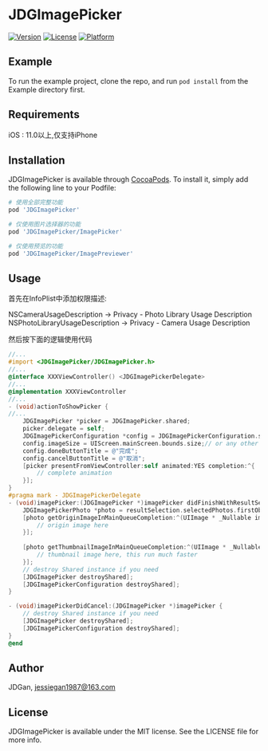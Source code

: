 # JDGImagePicker

[![Version](https://img.shields.io/cocoapods/v/JDGImagePicker.svg?style=flat)](https://cocoapods.org/pods/JDGImagePicker)
[![License](https://img.shields.io/cocoapods/l/JDGImagePicker.svg?style=flat)](https://cocoapods.org/pods/JDGImagePicker)
[![Platform](https://img.shields.io/cocoapods/p/JDGImagePicker.svg?style=flat)](https://cocoapods.org/pods/JDGImagePicker)

## Example

To run the example project, clone the repo, and run `pod install` from the Example directory first.

## Requirements

iOS : 11.0以上,仅支持iPhone

## Installation

JDGImagePicker is available through [CocoaPods](https://cocoapods.org). To install
it, simply add the following line to your Podfile:

```ruby
# 使用全部完整功能
pod 'JDGImagePicker'

# 仅使用图片选择器的功能
pod 'JDGImagePicker/ImagePicker'

# 仅使用预览的功能
pod 'JDGImagePicker/ImagePreviewer'
```

## Usage

首先在InfoPlist中添加权限描述:

NSCameraUsageDescription -> Privacy - Photo Library Usage Description
NSPhotoLibraryUsageDescription -> Privacy - Camera Usage Description

然后按下面的逻辑使用代码

```Objective-C
//...
#import <JDGImagePicker/JDGImagePicker.h>
//...
@interface XXXViewController() <JDGImagePickerDelegate>
//...
@implementation XXXViewController
//...
- (void)actionToShowPicker {
//...
    JDGImagePicker *picker = JDGImagePicker.shared;
    picker.delegate = self;
    JDGImagePickerConfiguration *config = JDGImagePickerConfiguration.shared;
    config.imageSize = UIScreen.mainScreen.bounds.size;// or any other sizes
    config.doneButtonTitle = @"完成";
    config.cancelButtonTitle = @"取消";
    [picker presentFromViewController:self animated:YES completion:^{
        // complete animation
    }];
}
#pragma mark - JDGImagePickerDelegate
- (void)imagePicker:(JDGImagePicker *)imagePicker didFinishWithResultSelection:(JDGImageStack *)resultSelection {
    JDGImagePickerPhoto *photo = resultSelection.selectedPhotos.firstObject;
    [photo getOriginImageInMainQueueCompletion:^(UIImage * _Nullable image, NSError * _Nullable error) {
        // origin image here
    }];
    
    [photo getThumbnailImageInMainQueueCompletion:^(UIImage * _Nullable image, NSError * _Nullable error) {
        // thumbnail image here, this run much faster
    }];
    // destroy Shared instance if you need
    [JDGImagePicker destroyShared];
    [JDGImagePickerConfiguration destroyShared];
}

- (void)imagePickerDidCancel:(JDGImagePicker *)imagePicker {
    // destroy Shared instance if you need
    [JDGImagePicker destroyShared];
    [JDGImagePickerConfiguration destroyShared];
}
@end
```

## Author

JDGan, jessiegan1987@163.com

## License

JDGImagePicker is available under the MIT license. See the LICENSE file for more info.
